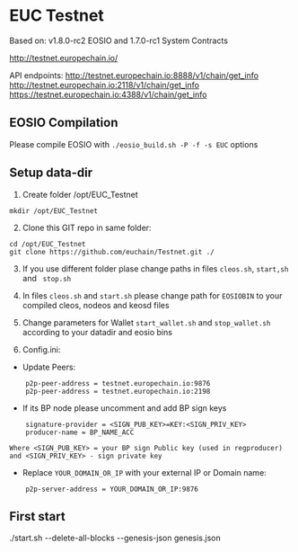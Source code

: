 # EUC Testnet

Based on: v1.8.0-rc2 EOSIO and 1.7.0-rc1 System Contracts  

http://testnet.europechain.io/

API endpoints:
http://testnet.europechain.io:8888/v1/chain/get_info  
http://testnet.europechain.io:2118/v1/chain/get_info  
https://testnet.europechain.io:4388/v1/chain/get_info  


## EOSIO Compilation
Please compile EOSIO with `./eosio_build.sh -P -f -s EUC` options

## Setup data-dir
1. Create folder /opt/EUC_Testnet 
```
mkdir /opt/EUC_Testnet
```

2. Clone this GIT repo in same folder:
```
cd /opt/EUC_Testnet
git clone https://github.com/euchain/Testnet.git ./
```

3. If you use different folder plase change paths in files `cleos.sh`, `start,sh` and ` stop.sh`

4. In files `cleos.sh` and `start.sh` please change path for `EOSIOBIN` to your compiled cleos, nodeos and keosd files

5. Change parameters for Wallet `start_wallet.sh` and `stop_wallet.sh` according to your datadir and eosio bins

6. Config.ini:
- Update Peers:
```
    p2p-peer-address = testnet.europechain.io:9876
    p2p-peer-address = testnet.europechain.io:2198
```
- If its BP node please uncomment and add BP sign keys
```
    signature-provider = <SIGN_PUB_KEY>=KEY:<SIGN_PRIV_KEY>
    producer-name = BP_NAME_ACC
```
    Where <SIGN_PUB_KEY> = your BP sign Public key (used in regproducer) and <SIGN_PRIV_KEY> - sign private key
- Replace `YOUR_DOMAIN_OR_IP` with your external IP or Domain name:
```
    p2p-server-address = YOUR_DOMAIN_OR_IP:9876
```

## First start
./start.sh --delete-all-blocks --genesis-json genesis.json

